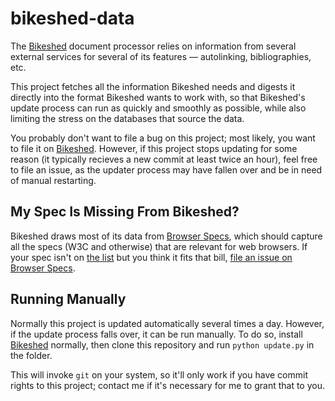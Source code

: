 # bikeshed-data

The [Bikeshed](https://github.com/tabatkins/bikeshed) document processor
relies on information from several external services
for several of its features —
autolinking, bibliographies, etc.

This project fetches all the information Bikeshed needs
and digests it directly into the format Bikeshed wants to work with,
so that Bikeshed's update process can run as quickly and smoothly as possible,
while also limiting the stress on the databases that source the data.

You probably don't want to file a bug on this project;
most likely, you want to file it on [Bikeshed](https://github.com/tabatkins/bikeshed/issues/).
However, if this project stops updating for some reason
(it typically recieves a new commit at least twice an hour),
feel free to file an issue,
as the updater process may have fallen over
and be in need of manual restarting.

## My Spec Is Missing From Bikeshed?

Bikeshed draws most of its data from [Browser Specs](https://github.com/w3c/browser-specs),
which should capture all the specs (W3C and otherwise)
that are relevant for web browsers.
If your spec isn't on [the list](https://github.com/speced/bikeshed-data/blob/main/data/specs.json) but you think it fits that bill,
[file an issue on Browser Specs](https://github.com/w3c/browser-specs/issues/new).

## Running Manually

Normally this project is updated automatically several times a day.
However, if the update process falls over,
it can be run manually.
To do so, install [Bikeshed](https://github.com/tabatkins/bikeshed) normally,
then clone this repository
and run `python update.py` in the folder.

This will invoke `git` on your system,
so it'll only work if you have commit rights to this project;
contact me if it's necessary for me to grant that to you.
